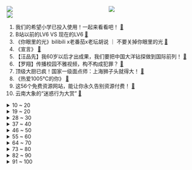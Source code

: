 <div >
	<a style="float:left;width:55%;" href = "https://github.com/anuraghazra/github-readme-stats">
	 <img src = "https://github-readme-stats.vercel.app/api?username=iuuuuuaena&theme=buefy&show_icons=true"/>
	</a>
	<a  style="float:right;width:45%" href = "https://github.com/anuraghazra/github-readme-stats">
	 <img  src="https://github-readme-stats.vercel.app/api/top-langs/?username=anuraghazra&layout=compact"/>
	</a>
	</div>

[![](https://img.shields.io/badge/jxd-@jxdgogogo.xyz-yellowgreen.svg)](https://www.jxdgogogo.xyz)<br>
1. 我们的希望小学已投入使用！一起来看看吧！ [:link:](//www.bilibili.com/video/BV1xV41147Gw) <br>
2. B站以前的LV6 VS 现在的LV6 [:link:](//www.bilibili.com/video/BV1iy4y1u7d3) <br>
3. 《你眼里的光》bilibili x老番茄x老坛胡说 ｜ 不要关掉你眼里的光 [:link:](//www.bilibili.com/video/BV14b4y1d7Q7) <br>
4. 《宣言》 [:link:](//www.bilibili.com/video/BV1sv411p72H) <br>
5. 【汪品先】我60岁以后才出成果，我们要把中国大洋钻探做到国际前列！ [:link:](//www.bilibili.com/video/BV1Z64y167yi) <br>
6. 【罗翔】传播校园不雅视频，构不构成犯罪？ [:link:](//www.bilibili.com/video/BV1RB4y1u7Pf) <br>
7. 顶级大厨已疯！国家一级面点师：上海狮子头就得大！ [:link:](//www.bilibili.com/video/BV18h411e7f2) <br>
8. 《热爱1005℃的你》 [:link:](//www.bilibili.com/video/BV1Ef4y1a7DS) <br>
9. 这56个免费资源网站，能让你永久告别资源付费！ [:link:](//www.bilibili.com/video/BV1Nf4y1a7DT) <br>
10. 云南大象的“迷惑行为大赏” [:link:](//www.bilibili.com/video/BV13K4y197j8) <br>
<details>
<summary>10 ~ 20</summary>

11. 《明日方舟》EP - Heart Forest [:link:](//www.bilibili.com/video/BV1MU4y1j7TR) <br>
12. 【4K60FPS】Beyond《海阔天空》神级现场！纪念黄家驹！ [:link:](//www.bilibili.com/video/BV1Tq4y1778D) <br>
13. 你点的“僵尸外卖”成本只要三块，30秒就出锅？揭露黑心料理包产业内幕【牛顿】 [:link:](//www.bilibili.com/video/BV1c54y1G7NQ) <br>
14. 3大危机联手绞杀北大韦神：再不把韦东奕拉下神坛，他就要被毁掉了【洞察社会系列30】 [:link:](//www.bilibili.com/video/BV1Zq4y157xn) <br>
15. 原唱来了！阿肆《热爱105℃的你》原味吉他弹唱～二创活动也开启啦！ [:link:](//www.bilibili.com/video/BV1Eg411G7Rn) <br>
16. 【罗汉鬼套路】lol最骚风筝套路 愿者上钩！！ [:link:](//www.bilibili.com/video/BV1Wo4y1y75j) <br>
17. 跪了！家里进水啊大哥！你还看！【阅片无数Ⅱ 06】 [:link:](//www.bilibili.com/video/BV1qw411Z7HS) <br>
18. 【25格】爆炸的浪漫！硬核解读《南方》背后惊世骇俗的人性内核 [:link:](//www.bilibili.com/video/BV1tv411p7pW) <br>
19. 原神海螺【原神1.6时装活动】原神36个回声海螺位置大全·持续更新~ [:link:](//www.bilibili.com/video/BV1Mq4y1L7Rm) <br>
</details>
<details>
<summary>19 ~ 20</summary>

20. 众所周知，不高考的人反而超级紧张… [:link:](//www.bilibili.com/video/BV1ZU4y1V7aZ) <br>
21. 【半佛】面试官是如何面试应届生的。 [:link:](//www.bilibili.com/video/BV1nf4y1871c) <br>
22. 大法师叶问 [:link:](//www.bilibili.com/video/BV1ih411a7Wo) <br>
23. 音乐无国界！ [:link:](//www.bilibili.com/video/BV1164y1R7Db) <br>
24. 【尹正】啊哈哈哈哈哈哈哈哈哈哈哈 [:link:](//www.bilibili.com/video/BV1uq4y1L7F6) <br>
25. 时 间 倒 流【微距世界】 [:link:](//www.bilibili.com/video/BV13B4y1M7gp) <br>
26. 给大家介绍一下新老婆 [:link:](//www.bilibili.com/video/BV1PU4y157f4) <br>
27. 高中生以为的大学 VS 真实的大学 [:link:](//www.bilibili.com/video/BV1pV41177Sw) <br>
28. 速度与激情9.5（上）导演剪辑版 [:link:](//www.bilibili.com/video/BV1NB4y1M7UN) <br>
</details>
<details>
<summary>28 ~ 30</summary>

29. 厨师长教你："蒜蓉小龙虾"的家常做法，蒜香浓郁，唇齿留香 [:link:](//www.bilibili.com/video/BV1X64y1R7Cj) <br>
30. 《原神》提瓦特风尚·衣装PV - 海滨漫歌 [:link:](//www.bilibili.com/video/BV1f54y137fG) <br>
31. 拼多多的砍价免费拿到底能不能免费拿？小伙亲测后当场自闭……【拼多多套路大揭秘03】 [:link:](//www.bilibili.com/video/BV1r64y167vt) <br>
32. 饮茶哥：听说高考了，祝考生顺风顺水！ [:link:](//www.bilibili.com/video/BV12o4y1C7Nh) <br>
33. 哇！我们动物园小孔雀出生辣！#2 [:link:](//www.bilibili.com/video/BV1Jb4y1d7z6) <br>
34. 为啥押送现金用霰弹枪，押送高考试卷却用步枪？ [:link:](//www.bilibili.com/video/BV1g5411M7Sz) <br>
35. 【自制】我把自行车做成了 自 动 驾 驶 ！！【硬核】 [:link:](//www.bilibili.com/video/BV1fV411x72a) <br>
36. 高考理综结束 郑州十一中第一个跑出考场的男生，面对采访镜头他竟然说…… [:link:](//www.bilibili.com/video/BV1Hb4y1d7kd) <br>
37. 央视你就宠着她吧，愣是把新闻拍成了个人vlog [:link:](//www.bilibili.com/video/BV1zb4y1Z7yr) <br>
</details>
<details>
<summary>37 ~ 40</summary>

38. 痛失网名！我被人挖出了真实姓名... [:link:](//www.bilibili.com/video/BV1Mv411p7p6) <br>
39. 霍尊版《笑纳》，国风公子的一曲仙音！ [:link:](//www.bilibili.com/video/BV1c64y1R7Mq) <br>
40. 【皮肤展示】不知火全新鎏金专属皮肤「蝶步韶华」 [:link:](//www.bilibili.com/video/BV12w411Z78y) <br>
41. 为什么我的猫会这么爱我？ [:link:](//www.bilibili.com/video/BV1A64y1R7ec) <br>
42. 哈！ [:link:](//www.bilibili.com/video/BV155411M7BB) <br>
43. 给你们上完最后一节课，明天老师就走了... [:link:](//www.bilibili.com/video/BV1AU4y157Vi) <br>
44. 近视30000度的杰哥 [:link:](//www.bilibili.com/video/BV18U4y157Ta) <br>
45. 一颗红苹果就能换一只熊猫宝宝，公平交易童叟无欺！ [:link:](//www.bilibili.com/video/BV1jw411Z71V) <br>
46. 小伙在家自制海鲜大咖，满满一大盘，比吃自助海鲜还要爽 [:link:](//www.bilibili.com/video/BV1Jg411G7Bn) <br>
</details>
<details>
<summary>46 ~ 50</summary>

47. 安 全 先 啦 [:link:](//www.bilibili.com/video/BV1hv411V7Zt) <br>
48. 【原神】第一个出考场的兄弟火了，让米哈游加强下刻晴 [:link:](//www.bilibili.com/video/BV1iy4y1u7rV) <br>
49. 衣衫褴褛的老太太对26岁的罗翔说：「你就不用陪我上去了，别影响你的前途。」  [:link:](//www.bilibili.com/video/BV1T5411u7Nf) <br>
50. 鸿蒙：和 EMUI 没区别就算成功——「木羽体验报告丨系统篇」 [:link:](//www.bilibili.com/video/BV14b4y1d7eQ) <br>
51. 哈哈哈我愿称之为年度最佳防诈宣传片 [:link:](//www.bilibili.com/video/BV1ZQ4y1X7Vk) <br>
52. 会变色的拼图！？帅小伙花了一个星期才拼完 [:link:](//www.bilibili.com/video/BV1s5411M7rt) <br>
53. 这是一场十国联手完成的解谜游戏...答案居然藏在现实中 [:link:](//www.bilibili.com/video/BV1VK4y137DN) <br>
54. 好茶艺啊！这么明显男人都看不出来吗！ [:link:](//www.bilibili.com/video/BV1sK4y1V7Xe) <br>
55. 童年经典冒险王!我揭开了这款游戏最终的“隐藏结局”！？【一期探索失败的视频 留个纪念】 [:link:](//www.bilibili.com/video/BV18K4y1X7xe) <br>
</details>
<details>
<summary>55 ~ 60</summary>

56. “史尔特尔，你能表演一下这个吗” [:link:](//www.bilibili.com/video/BV1eQ4y197fQ) <br>
57. 消化一下：“衡水模式”给你翻译翻译，什么叫“教育公平” [:link:](//www.bilibili.com/video/BV1sg411g7Vv) <br>
58. 5300装个驻车空调，90块买斤驴肉庆祝一下，真香 [:link:](//www.bilibili.com/video/BV1af4y187F3) <br>
59. 她终于杀回正统古装了！ [:link:](//www.bilibili.com/video/BV1554y1576n) <br>
60. 【时代少年团】青海&浙江行vlog [:link:](//www.bilibili.com/video/BV1Go4y1y7HF) <br>
61. 这93秒我录了93000秒！ [:link:](//www.bilibili.com/video/BV1PU4y157iv) <br>
62. 就是他，治好了中国的“火力不足恐惧症”！ [:link:](//www.bilibili.com/video/BV1V54y1573x) <br>
63. 蜜雪冰城主题曲MV 中英双语版 [:link:](//www.bilibili.com/video/BV1wv41157Rr) <br>
64. 越狱计划状况百出，环环相扣刺激不断！美剧《越狱》第三季4-6 [:link:](//www.bilibili.com/video/BV1hV41147JZ) <br>
</details>
<details>
<summary>64 ~ 70</summary>

65. 极度舒适！你见过生活放慢200倍后的样子吗？ [:link:](//www.bilibili.com/video/BV1Nf4y187iS) <br>
66. 两个人在一起，最重要的是坦诚相待 [:link:](//www.bilibili.com/video/BV1ab4y1d772) <br>
67. 【经典咏流传02】词超多超难记【过山】 [:link:](//www.bilibili.com/video/BV1Yv411p7UC) <br>
68. 试吃跟异形一样的鹰嘴螺，看了都不敢下嘴，出锅后非常的鲜甜 [:link:](//www.bilibili.com/video/BV1iV411x7d9) <br>
69. 这大概就是中国无与伦比的武侠江湖吧~~ [:link:](//www.bilibili.com/video/BV1q44y1675X) <br>
70. 当卧龙老公碰上凤雏老婆 [:link:](//www.bilibili.com/video/BV1Eg411G7NQ) <br>
71. 自律上瘾！一招教你自律，不自律的大脑有多狡猾？背后原因让人恐惧……【歌白】 [:link:](//www.bilibili.com/video/BV1nK4y1X72z) <br>
72. 这才是少女的味道呀 || 《热爱105°c的你》 《热爱105度的你》 [:link:](//www.bilibili.com/video/BV1y64y1R77Q) <br>
73. 影响千万观众的名作？他改变了我的UP主人生！【泛式】 [:link:](//www.bilibili.com/video/BV1iw411Z7Bi) <br>
</details>
<details>
<summary>73 ~ 80</summary>

74. 十四国二十种语言合集【蜜雪冰城主题曲】 [:link:](//www.bilibili.com/video/BV1Ff4y1873u) <br>
75. 我p都不敢p成这样！好家伙，她直接长成这样了！ [:link:](//www.bilibili.com/video/BV1M64y1R7ab) <br>
76. 中科院的动物学家都做了什么？白吃俸禄还是为国为民？ [:link:](//www.bilibili.com/video/BV1h64y1R7Qx) <br>
77. 鸡娃的反面：农村孩子有多少机会考上大学？【暗中观察120】IC实验室 [:link:](//www.bilibili.com/video/BV1Eo4y1y7Vi) <br>
78. 高考后的第一天，我决定...... [:link:](//www.bilibili.com/video/BV11B4y1T78M) <br>
79. 可莉的夏日休假计划！ [:link:](//www.bilibili.com/video/BV1X64y167hT) <br>
80. TWICE最新回归曲Alcohol-Free MV+打歌舞台合集(更至210610) [:link:](//www.bilibili.com/video/BV1444y167gB) <br>
81. 【JUMP】日本奥运丑闻，倒霉的会计必须死 [:link:](//www.bilibili.com/video/BV1rw411Z7i2) <br>
82. 转发可以，但请标明出处，尊重原创，拜托了 [:link:](//www.bilibili.com/video/BV1944y1z7Gb) <br>
</details>
<details>
<summary>82 ~ 90</summary>

83. 普通人靠“眶骨后置”秒变angelababy?!!最有效的摆脱土气长相技巧！ [:link:](//www.bilibili.com/video/BV1NK4y197SS) <br>
84. 弹丸2【ヒステリックナイトガール】手书【live2d】未完成 [:link:](//www.bilibili.com/video/BV1Gg411G7rx) <br>
85. 3070海外3700，等等党胜利 [:link:](//www.bilibili.com/video/BV1X64y167qp) <br>
86. 每头牛身上只有一根的美味，先卤后烤帅小伙吃爽了！ [:link:](//www.bilibili.com/video/BV1EQ4y197zW) <br>
87. 《love story》重庆方言版《飞家故事》 [:link:](//www.bilibili.com/video/BV1P64y1d7qz) <br>
88. 考生喊话雷总 [:link:](//www.bilibili.com/video/BV1g64y1r7pP) <br>
89. 泰 拉 圣 杯 战 争 [:link:](//www.bilibili.com/video/BV19w411Z7DF) <br>
90. 摩尔庄园还我鸭子！手把手教你把摩尔庄园告上法庭【凡老师】 [:link:](//www.bilibili.com/video/BV1uK4y1X7BQ) <br>
91. 二十年失踪迷案，真相吓出一身冷汗！超高能烧脑神剧《9号秘事》S6E4 [:link:](//www.bilibili.com/video/BV1b54y1G78W) <br>
</details>
<details>
<summary>91 ~ 100</summary>

92. 宅家蹦迪！解锁新皮肤X 6！ [:link:](//www.bilibili.com/video/BV18K4y1372o) <br>
93. 这视频不是我剪的 [:link:](//www.bilibili.com/video/BV17K4y137HT) <br>
94. 【华农兄弟】爷爷泡的茶 [:link:](//www.bilibili.com/video/BV14Q4y197TL) <br>
95. 《战地2042》宣传片公开 10月22日发售 [:link:](//www.bilibili.com/video/BV1L54y1G7GX) <br>
96. 12W日元挑战揭秘日本最难switch娃娃机！众人合力抓了5小时最后竟然... [:link:](//www.bilibili.com/video/BV1V44y167FX) <br>
97. 王者荣耀居然被抄袭？神庙逃亡居然沦落到这样的地步？ [:link:](//www.bilibili.com/video/BV1gh411e7Pq) <br>
98. 呱呱呱呱，呱呱呱呱！人声演绎《愤怒的小鸟》主题曲【MayTree五月树】 [:link:](//www.bilibili.com/video/BV1by4y137Qv) <br>
99. 阿巴阿巴....... [:link:](//www.bilibili.com/video/BV16b4y1d767) <br>
100. 决 斗 者 阿 嬷 [:link:](//www.bilibili.com/video/BV1Jy4y137rp) <br>
</details>
